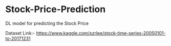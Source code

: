 # Stock-Price-Prediction
<p>DL model for predicting the Stock Price</p>

Dataset Link:- https://www.kaggle.com/szrlee/stock-time-series-20050101-to-20171231

